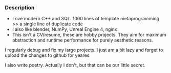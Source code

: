 ### Description

* Love modern C++ and SQL. 1000 lines of template metaprogramming >> a single line of duplicate code
* I also like blender, NumPy, Unreal Engine 4, nginx
* This isn't a CV/resume, these are hobby projects. They aim for maximum abstraction and runtime performance for purely aesthetic reasons.

I regularly debug and fix my large projects. I just am a bit lazy and forget to upload the changes to github for yeares.

I also write poetry. Actually I don't, but that can be our little secret.

